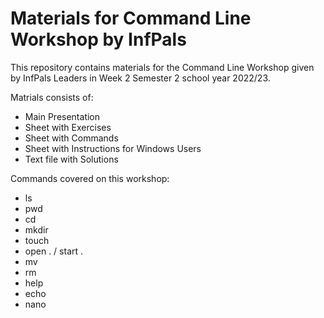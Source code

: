 # Materials for Command Line Workshop by InfPals

This repository contains materials for the Command Line Workshop given by InfPals Leaders in Week 2 Semester 2 school year 2022/23.

Matrials consists of:
- Main Presentation
- Sheet with Exercises
- Sheet with Commands
- Sheet with Instructions for Windows Users
- Text file with Solutions

Commands covered on this workshop:
- ls
- pwd
- cd
- mkdir
- touch
- open . / start .
- mv
- rm
- help
- echo
- nano
